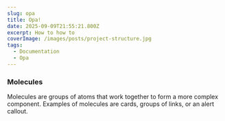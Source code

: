 ```yaml
---
slug: opa
title: Opa!
date: 2025-09-09T21:55:21.800Z
excerpt: How to how to
coverImage: /images/posts/project-structure.jpg
tags:
  - Documentation
  - Opa
---
```

### Molecules

Molecules are groups of atoms that work together to form a more complex component. Examples of molecules are cards, groups of links, or an alert callout.
